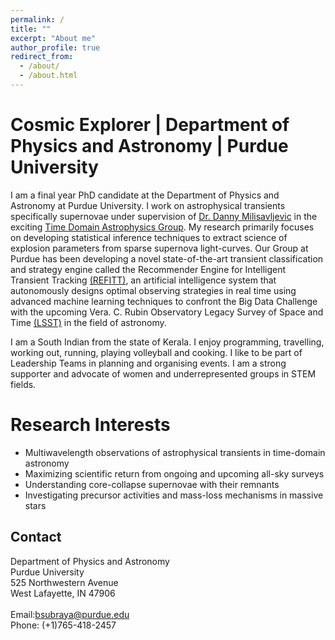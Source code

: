 ```yaml
---
permalink: /
title: ""
excerpt: "About me"
author_profile: true
redirect_from: 
  - /about/
  - /about.html
---
```


Cosmic Explorer | Department of Physics and Astronomy | Purdue University
======

I am a final year PhD candidate at the Department of Physics and Astronomy at Purdue University. I work on astrophysical transients specifically supernovae under supervision of [Dr. Danny Milisavljevic](https://www.physics.purdue.edu/milisavljevic/people.html) in the exciting [Time Domain Astrophysics Group](https://www.physics.purdue.edu/milisavljevic/index.html). My research primarily focuses on developing statistical inference techniques to extract science of explosion parameters from sparse supernova light-curves. Our Group at Purdue has been developing a novel state-of-the-art transient classification and strategy engine called the Recommender Engine for Intelligent Transient Tracking [(REFITT)](https://refitt.physics.purdue.edu/), an artificial intelligence system that autonomously designs optimal observing strategies in real time using advanced machine learning techniques to confront the Big Data Challenge with the upcoming Vera. C. Rubin Observatory Legacy Survey of Space and Time [(LSST)](https://www.lsst.org/) in the field of astronomy. 

I am a South Indian from the state of Kerala. I enjoy programming, travelling, working out, running, playing volleyball and cooking. I like to be part of Leadership Teams in planning and organising events. I am a strong supporter and advocate of women and underrepresented groups in STEM fields. 

Research Interests
======

  * Multiwavelength observations of astrophysical transients in time-domain astronomy
  * Maximizing scientific return from ongoing and upcoming all-sky surveys
  * Understanding core-collapse supernovae with their remnants
  * Investigating precursor activities and mass-loss mechanisms in massive stars
     
Contact
------
Department of Physics and Astronomy
<br>
Purdue University
<br>
525 Northwestern Avenue
<br>
West Lafayette, IN 47906
<br><br>
Email:bsubraya@purdue.edu
<br>
Phone: (+1)765-418-2457
